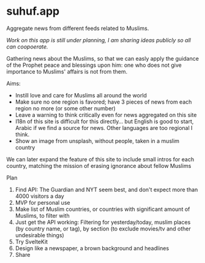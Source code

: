 # suhuf.app
Aggregate news from different feeds related to Muslims.

*Work on this app is still under planning, I am sharing ideas publicly so all can coopoerate.*

Gathering news about the Muslims, so that we can easly apply the guidance of the Prophet peace and blessings upon him: one who does not give importance to Muslims' affairs is not from them. 

Aims:
- Instill love and care for Muslims all around the world
- Make sure no one region is favored; have 3 pieces of news from each region no more (or some other number)
- Leave a warning to think critically even for news aggregated on this site
- I18n of this site is difficult for this directly… but English is good to start, Arabic if we find a source for news. Other languages are too regional I think.
- Show an image from unsplash, without people, taken in a muslim country

We can later expand the feature of this site to include small intros for each country, matching the mission of erasing ignorance about fellow Muslims

Plan
1. Find API: The Guardian and NYT seem best, and don't expect more than 4000 visitors a day
2. MVP for personal use
  3. Make list of Muslim countries, or countries with significant amount of Muslims, to filter with
  1. Just get the API working: Filtering for yesterday/today, muslim places (by country name, or tag), by section (to exclude movies/tv and other undesirable things)
  3. Try SvelteKit
4. Design like a newspaper, a brown background and headlines
5. Share
